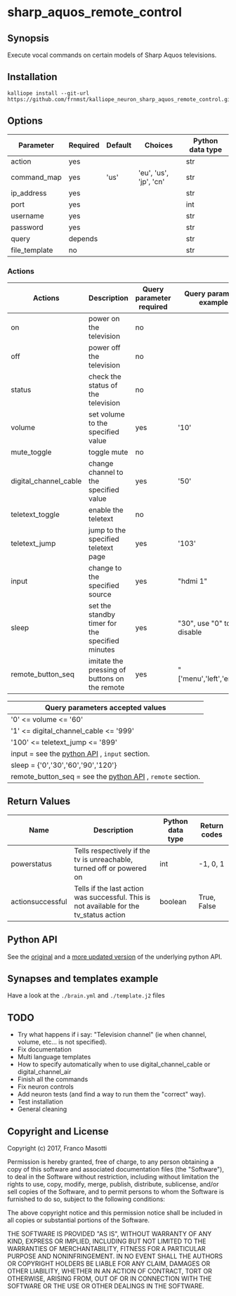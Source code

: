 # sharp_aquos_remote_control

## Synopsis

Execute vocal commands on certain models of Sharp Aquos televisions.

## Installation

    kalliope install --git-url https://github.com/frnmst/kalliope_neuron_sharp_aquos_remote_control.git

## Options

| Parameter     | Required | Default | Choices                   | Python data type |
|-------------- |----------|---------|---------------------------|------------------|
| action        | yes      |         | <See the next table>      |   str
| command_map   | yes      | 'us'    | 'eu', 'us', 'jp', 'cn'    |   str
| ip_address    | yes      |         |                           |   str
| port          | yes      |         |                           |   int
| username      | yes      |         |                           |   str
| password      | yes      |         |                           |   str
| query         | depends  |         |                           |   str
| file_template | no       |         |                           |   str

### Actions

| Actions                | Description                                      | Query parameter required | Query parameter example        |
|------------------------|--------------------------------------------------|---------------------|---------------------------|
| on                     | power on the television                          |   no                |                           |
| off                    | power off the television                         |   no                |                           |
| status                 | check the status of the television               |   no                |                           |
| volume                 | set volume to the specified value                |   yes               | '10'                      |
| mute_toggle            | toggle mute                                      |   no                |                           |
| digital_channel_cable  | change channel to the specified value            |   yes               | '50'                      |
| teletext_toggle        | enable the teletext                              |   no                |                           |
| teletext_jump          | jump to the specified teletext page              |   yes               | '103'                     |
| input                  | change to the specified source                   |   yes               | "hdmi 1"                  |
| sleep                  | set the standby timer for the specified minutes  |   yes               | "30", use "0" to disable  | 
| remote_button_seq      | imitate the pressing of buttons on the remote    |   yes               | "['menu','left','enter']" |

| Query parameters accepted values      |
|---------------------------------------|
| '0' <= volume <= '60'                 |
| '1' <= digital_channel_cable <= '999' |
| '100' <= teletext_jump <= '899'       |
| input =  see the [python API](https://github.com/sharp-aquos-remote-control/sharp_aquos_rc/blob/master/sharp_aquos_rc/commands/eu.yaml) , `input` section.   |
| sleep = {'0','30','60','90','120'}    |
| remote_button_seq = see the [python API](https://github.com/sharp-aquos-remote-control/blob/master/sharp_aquos_rc/commands/eu.yaml) , `remote` section. |

## Return Values

| Name               | Description         | Python data type | Return codes |
---------------------|---------------------|------------------|--------------|
| powerstatus        | Tells respectively if the tv is unreachable, turned off or powered on | int | -1, 0, 1 |
| actionsuccessful   | Tells if the last action was successful. This is not available for the tv_status action | boolean | True, False |

## Python API

See the [original](https://github.com/jmoore987/sharp_aquos_rc) and a
[more updated version](https://github.com/frnmst/sharp_aquos_rc)
of the underlying python API.

## Synapses and templates example

Have a look at the `./brain.yml` and `./template.j2` files

## TODO

- Try what happens if i say: "Television channel" (ie when channel, volume, etc...
  is not specified).
- Fix documentation
- Multi language templates
- How to specify automatically when to use
  digital_channel_cable or digital_channel_air
- Finish all the commands
- Fix neuron controls
- Add neuron tests (and find a way to run them the "correct" way).
- Test installation
- General cleaning

## Copyright and License

Copyright (c) 2017, Franco Masotti

Permission is hereby granted, free of charge, to any person obtaining a copy 
of this software and associated documentation files (the "Software"), to deal 
in the Software without restriction, including without limitation the rights 
to use, copy, modify, merge, publish, distribute, sublicense, and/or sell 
copies of the Software, and to permit persons to whom the Software is 
furnished to do so, subject to the following conditions:

The above copyright notice and this permission notice shall be included in all 
copies or substantial portions of the Software.

THE SOFTWARE IS PROVIDED "AS IS", WITHOUT WARRANTY OF ANY KIND, EXPRESS OR 
IMPLIED, INCLUDING BUT NOT LIMITED TO THE WARRANTIES OF MERCHANTABILITY, 
FITNESS FOR A PARTICULAR PURPOSE AND NONINFRINGEMENT. IN NO EVENT SHALL THE 
AUTHORS OR COPYRIGHT HOLDERS BE LIABLE FOR ANY CLAIM, DAMAGES OR OTHER 
LIABILITY, WHETHER IN AN ACTION OF CONTRACT, TORT OR OTHERWISE, ARISING FROM, 
OUT OF OR IN CONNECTION WITH THE SOFTWARE OR THE USE OR OTHER DEALINGS IN THE 
SOFTWARE.

